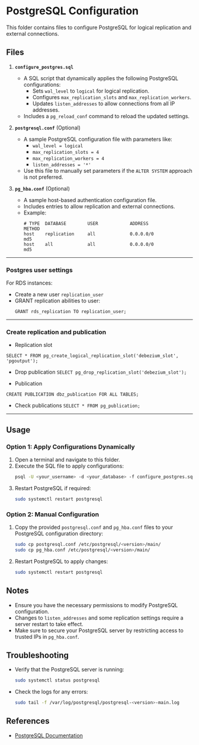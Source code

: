 

# PostgreSQL Configuration

This folder contains files to configure PostgreSQL for logical replication and external connections.

## Files

1. **`configure_postgres.sql`**
   - A SQL script that dynamically applies the following PostgreSQL configurations:
     - Sets `wal_level` to `logical` for logical replication.
     - Configures `max_replication_slots` and `max_replication_workers`.
     - Updates `listen_addresses` to allow connections from all IP addresses.
   - Includes a `pg_reload_conf` command to reload the updated settings.

2. **`postgresql.conf`** (Optional)
   - A sample PostgreSQL configuration file with parameters like:
     - `wal_level = logical`
     - `max_replication_slots = 4`
     - `max_replication_workers = 4`
     - `listen_addresses = '*'`
   - Use this file to manually set parameters if the `ALTER SYSTEM` approach is not preferred.

3. **`pg_hba.conf`** (Optional)
   - A sample host-based authentication configuration file.
   - Includes entries to allow replication and external connections.
   - Example:
     ```
     # TYPE  DATABASE        USER            ADDRESS                 METHOD
     host    replication     all             0.0.0.0/0               md5
     host    all             all             0.0.0.0/0               md5
     ```
---
### Postgres user settings

For RDS instances:
- Create a new user `replication_user`
- GRANT replication abilities to user:
   ```
   GRANT rds_replication TO replication_user;
   ```
---

### Create replication and publication

-  Replication slot

`SELECT * FROM pg_create_logical_replication_slot('debezium_slot', 'pgoutput');`

- Drop publication
`SELECT pg_drop_replication_slot('debezium_slot');`

- Publication

`CREATE PUBLICATION dbz_publication FOR ALL TABLES;`

- Check publications
`SELECT * FROM pg_publication;`



---
## Usage

### Option 1: Apply Configurations Dynamically
1. Open a terminal and navigate to this folder.
2. Execute the SQL file to apply configurations:
   ```bash
   psql -U <your_username> -d <your_database> -f configure_postgres.sql
   ```
3. Restart PostgreSQL if required:
   ```bash
   sudo systemctl restart postgresql
   ```

### Option 2: Manual Configuration
1. Copy the provided `postgresql.conf` and `pg_hba.conf` files to your PostgreSQL configuration directory:
   ```bash
   sudo cp postgresql.conf /etc/postgresql/<version>/main/
   sudo cp pg_hba.conf /etc/postgresql/<version>/main/
   ```
2. Restart PostgreSQL to apply changes:
   ```bash
   sudo systemctl restart postgresql
   ```

## Notes
- Ensure you have the necessary permissions to modify PostgreSQL configuration.
- Changes to `listen_addresses` and some replication settings require a server restart to take effect.
- Make sure to secure your PostgreSQL server by restricting access to trusted IPs in `pg_hba.conf`.

## Troubleshooting
- Verify that the PostgreSQL server is running:
  ```bash
  sudo systemctl status postgresql
  ```
- Check the logs for any errors:
  ```bash
  sudo tail -f /var/log/postgresql/postgresql-<version>-main.log
  ```

## References
- [PostgreSQL Documentation](https://www.postgresql.org/docs/)